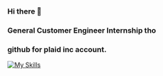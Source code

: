 ### Hi there 👋

### General Customer Engineer Internship tho

### github for plaid inc account. 

[![My Skills](https://skillicons.dev/icons?i=nodejs,js,kubernetes,gcp)](https://skillicons.dev)
